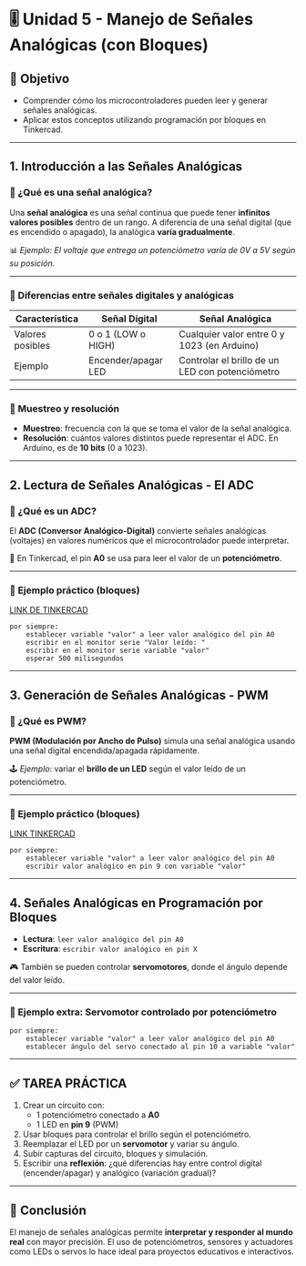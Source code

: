 # 🎚️ Unidad 5 - Manejo de Señales Analógicas (con Bloques)

## 🎯 Objetivo

- Comprender cómo los microcontroladores pueden leer y generar señales analógicas.
- Aplicar estos conceptos utilizando programación por bloques en Tinkercad.

---

## 1. Introducción a las Señales Analógicas

### 🔸 ¿Qué es una señal analógica?

Una **señal analógica** es una señal continua que puede tener **infinitos valores posibles** dentro de un rango. A diferencia de una señal digital (que es encendido o apagado), la analógica **varía gradualmente**.

📊 *Ejemplo: El voltaje que entrega un potenciómetro varía de 0V a 5V según su posición.*

---

### 🔸 Diferencias entre señales digitales y analógicas

| Característica       | Señal Digital         | Señal Analógica                           |
|----------------------|-----------------------|-------------------------------------------|
| Valores posibles     | 0 o 1 (LOW o HIGH)    | Cualquier valor entre 0 y 1023 (en Arduino) |
| Ejemplo              | Encender/apagar LED   | Controlar el brillo de un LED con potenciómetro |

---

### 🔸 Muestreo y resolución

- **Muestreo**: frecuencia con la que se toma el valor de la señal analógica.
- **Resolución**: cuántos valores distintos puede representar el ADC. En Arduino, es de **10 bits** (0 a 1023).

---

## 2. Lectura de Señales Analógicas - El ADC

### 🔹 ¿Qué es un ADC?

El **ADC (Conversor Analógico-Digital)** convierte señales analógicas (voltajes) en valores numéricos que el microcontrolador puede interpretar.

📌 En Tinkercad, el pin **A0** se usa para leer el valor de un **potenciómetro**.

---

### 🧪 Ejemplo práctico (bloques)

[LINK DE TINKERCAD](https://www.tinkercad.com/things/idxjZ504puV/editel?returnTo=%2Fdashboard%2Fcollections%2F9Th4JMdooGd%2Fcircuits&sharecode=jSWWQ-m40zdSDF2N_PhVNF5bIrrPxwRh-Xqwgo4gNVM)

```text
por siempre:
    establecer variable "valor" a leer valor analógico del pin A0
    escribir en el monitor serie "Valor leído: "
    escribir en el monitor serie variable "valor"
    esperar 500 milisegundos
```

---

## 3. Generación de Señales Analógicas - PWM

### 🔹 ¿Qué es PWM?

**PWM (Modulación por Ancho de Pulso)** simula una señal analógica usando una señal digital encendida/apagada rápidamente.

🕹️ *Ejemplo*: variar el **brillo de un LED** según el valor leído de un potenciómetro.

---

### 🧪 Ejemplo práctico (bloques)

[LINK TINKERCAD](https://www.tinkercad.com/things/eouU8vep38B/editel?sharecode=ZqScrUCsDd1g0v7epqKwdn6sq6JW857nXXmFYy8qLe0)

```text
por siempre:
    establecer variable "valor" a leer valor analógico del pin A0
    escribir valor analógico en pin 9 con variable "valor"
```

---

## 4. Señales Analógicas en Programación por Bloques

- **Lectura**: `leer valor analógico del pin A0`
- **Escritura**: `escribir valor analógico en pin X`

🎮 También se pueden controlar **servomotores**, donde el ángulo depende del valor leído.

---

### 🧪 Ejemplo extra: Servomotor controlado por potenciómetro

```text
por siempre:
    establecer variable "valor" a leer valor analógico del pin A0
    establecer ángulo del servo conectado al pin 10 a variable "valor"
```

---

## ✅ TAREA PRÁCTICA

1. Crear un circuito con:
   - 1 potenciómetro conectado a **A0**
   - 1 LED en **pin 9** (PWM)
2. Usar bloques para controlar el brillo según el potenciómetro.
3. Reemplazar el LED por un **servomotor** y variar su ángulo.
4. Subir capturas del circuito, bloques y simulación.
5. Escribir una **reflexión**: ¿qué diferencias hay entre control digital (encender/apagar) y analógico (variación gradual)?

---

## 📌 Conclusión

El manejo de señales analógicas permite **interpretar y responder al mundo real** con mayor precisión. El uso de potenciómetros, sensores y actuadores como LEDs o servos lo hace ideal para proyectos educativos e interactivos.
